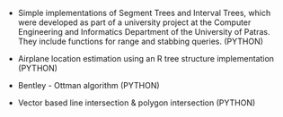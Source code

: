 - Simple implementations of Segment Trees and Interval Trees, which were developed as part of a university project at the Computer Engineering and Informatics Department of the University of Patras. They include functions for range and stabbing queries. (PYTHON)

- Airplane location estimation using an R tree structure implementation (PYTHON)

- Bentley - Ottman algorithm (PYTHON)

- Vector based line intersection & polygon intersection (PYTHON)
